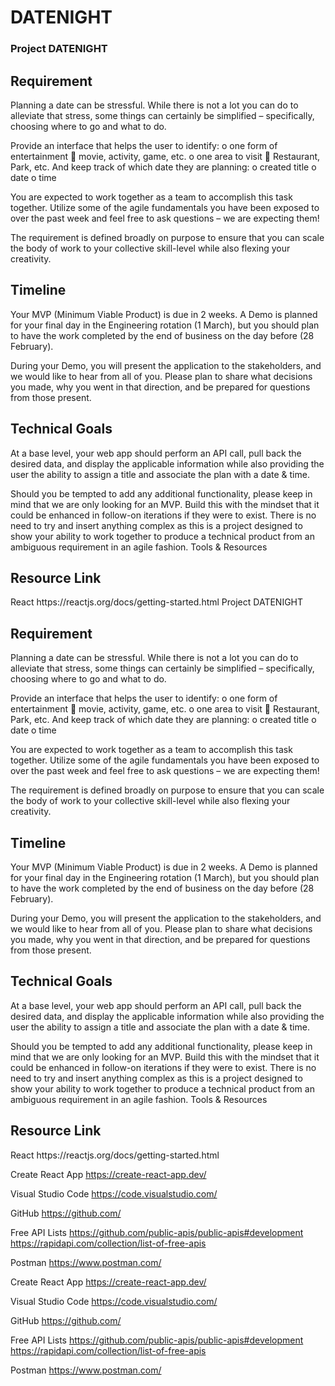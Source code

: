 # DATENIGHT

<h3> Project DATENIGHT </h3>

<h2> Requirement</h2>

Planning a date can be stressful. While there is not a lot you can do to alleviate that stress, some things can certainly be simplified – specifically, choosing where to go and what to do.  

Provide an interface that helps the user to identify: 
o	one form of entertainment 
	movie, activity, game, etc.
o	one area to visit 
	Restaurant, Park, etc.
And keep track of which date they are planning: 
o	created title
o	date
o	time

You are expected to work together as a team to accomplish this task together. Utilize some of the agile fundamentals you have been exposed to over the past week and feel free to ask questions – we are expecting them! 

The requirement is defined broadly on purpose to ensure that you can scale the body of work to your collective skill-level while also flexing your creativity. 


<h2>Timeline</h2>

Your MVP (Minimum Viable Product) is due in 2 weeks. A Demo is planned for your final day in the Engineering rotation (1 March), but you should plan to have the work completed by the end of business on the day before (28 February).

During your Demo, you will present the application to the stakeholders, and we would like to hear from all of you. Please plan to share what decisions you made, why you went in that direction, and be prepared for questions from those present. 


<h2>Technical Goals</h2>

At a base level, your web app should perform an API call, pull back the desired data, and display the applicable information while also providing the user the ability to assign a title and associate the plan with a date & time.  

Should you be tempted to add any additional functionality, please keep in mind that we are only looking for an MVP. Build this with the mindset that it could be enhanced in follow-on iterations if they were to exist. There is no need to try and insert anything complex as this is a project designed to show your ability to work together to produce a technical product from an ambiguous requirement in an agile fashion. 
Tools & Resources

<h2>Resource	Link</h2>
React	https://reactjs.org/docs/getting-started.html 
Project DATENIGHT


<h2>Requirement</h2>

Planning a date can be stressful. While there is not a lot you can do to alleviate that stress, some things can certainly be simplified – specifically, choosing where to go and what to do.  

Provide an interface that helps the user to identify: 
o	one form of entertainment 
	movie, activity, game, etc.
o	one area to visit 
	Restaurant, Park, etc.
And keep track of which date they are planning: 
o	created title
o	date
o	time

You are expected to work together as a team to accomplish this task together. Utilize some of the agile fundamentals you have been exposed to over the past week and feel free to ask questions – we are expecting them! 

The requirement is defined broadly on purpose to ensure that you can scale the body of work to your collective skill-level while also flexing your creativity. 


<h2>Timeline</h2>

Your MVP (Minimum Viable Product) is due in 2 weeks. A Demo is planned for your final day in the Engineering rotation (1 March), but you should plan to have the work completed by the end of business on the day before (28 February).

During your Demo, you will present the application to the stakeholders, and we would like to hear from all of you. Please plan to share what decisions you made, why you went in that direction, and be prepared for questions from those present. 


<h2>Technical Goals</h2>

At a base level, your web app should perform an API call, pull back the desired data, and display the applicable information while also providing the user the ability to assign a title and associate the plan with a date & time.  

Should you be tempted to add any additional functionality, please keep in mind that we are only looking for an MVP. Build this with the mindset that it could be enhanced in follow-on iterations if they were to exist. There is no need to try and insert anything complex as this is a project designed to show your ability to work together to produce a technical product from an ambiguous requirement in an agile fashion. 
Tools & Resources

<h2>Resource	Link</h2>
React	https://reactjs.org/docs/getting-started.html 

Create React App	https://create-react-app.dev/ 

Visual Studio Code	https://code.visualstudio.com/ 

GitHub	https://github.com/ 

Free API Lists	https://github.com/public-apis/public-apis#development
https://rapidapi.com/collection/list-of-free-apis 

Postman	https://www.postman.com/ 



Create React App	https://create-react-app.dev/ 

Visual Studio Code	https://code.visualstudio.com/ 

GitHub	https://github.com/ 

Free API Lists	https://github.com/public-apis/public-apis#development
https://rapidapi.com/collection/list-of-free-apis 

Postman	https://www.postman.com/ 


